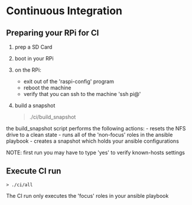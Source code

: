 # Continuous Integration

## Preparing your RPi for CI

1. prep a SD Card

2. boot in your RPi

3. on the RPi:

    - exit out of the 'raspi-config' program
    - reboot the machine
    - verify that you can ssh to the machine 'ssh pi@<machine>'

4. build a snapshot

    > ./ci/build_snapshot

the build_snapshot script performs the following actions:
    - resets the NFS drive to a clean state
    - runs all of the 'non-focus' roles in the ansible playbook
    - creates a snapshot which holds your ansible configurations

NOTE: first run you may have to type 'yes' to verify known-hosts settings

## Execute CI run

    > ./ci/all

The CI run only executes the 'focus' roles in your ansible playbook
